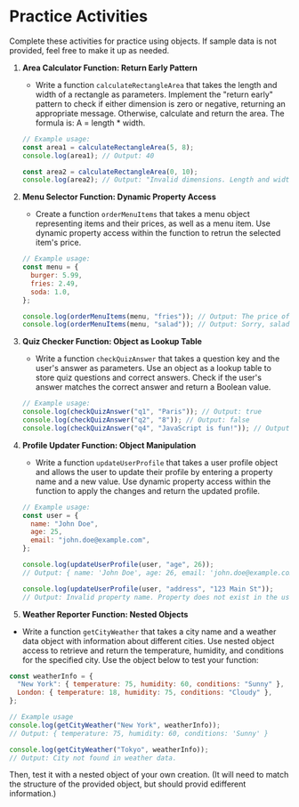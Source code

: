 # Practice Activities

Complete these activities for practice using objects. If sample data is not provided, feel free to make it up as needed.

1. **Area Calculator Function: Return Early Pattern**

   - Write a function `calculateRectangleArea` that takes the length and width of a rectangle as parameters. Implement the "return early" pattern to check if either dimension is zero or negative, returning an appropriate message. Otherwise, calculate and return the area. The formula is: A = length \* width.

   ```js
   // Example usage:
   const area1 = calculateRectangleArea(5, 8);
   console.log(area1); // Output: 40

   const area2 = calculateRectangleArea(0, 10);
   console.log(area2); // Output: "Invalid dimensions. Length and width must be greater than zero."
   ```

2. **Menu Selector Function: Dynamic Property Access**

   - Create a function `orderMenuItems` that takes a menu object representing items and their prices, as well as a menu item. Use dynamic property access within the function to retrun the selected item's price.

   ```js
   // Example usage:
   const menu = {
     burger: 5.99,
     fries: 2.49,
     soda: 1.0,
   };

   console.log(orderMenuItems(menu, "fries")); // Output: The price of fries is $2.49
   console.log(orderMenuItems(menu, "salad")); // Output: Sorry, salad is not on the menu.
   ```

3. **Quiz Checker Function: Object as Lookup Table**

   - Write a function `checkQuizAnswer` that takes a question key and the user's answer as parameters. Use an object as a lookup table to store quiz questions and correct answers. Check if the user's answer matches the correct answer and return a Boolean value.

   ```js
   // Example usage:
   console.log(checkQuizAnswer("q1", "Paris")); // Output: true
   console.log(checkQuizAnswer("q2", "8")); // Output: false
   console.log(checkQuizAnswer("q4", "JavaScript is fun!")); // Output: false
   ```

4. **Profile Updater Function: Object Manipulation**

   - Write a function `updateUserProfile` that takes a user profile object and allows the user to update their profile by entering a property name and a new value. Use dynamic property access within the function to apply the changes and return the updated profile.

   ```js
   // Example usage:
   const user = {
     name: "John Doe",
     age: 25,
     email: "john.doe@example.com",
   };

   console.log(updateUserProfile(user, "age", 26));
   // Output: { name: 'John Doe', age: 26, email: 'john.doe@example.com' }

   console.log(updateUserProfile(user, "address", "123 Main St"));
   // Output: Invalid property name. Property does not exist in the user profile.
   ```

5. **Weather Reporter Function: Nested Objects**

- Write a function `getCityWeather` that takes a city name and a weather data object with information about different cities. Use nested object access to retrieve and return the temperature, humidity, and conditions for the specified city. Use the object below to test your function:

```js
const weatherInfo = {
  "New York": { temperature: 75, humidity: 60, conditions: "Sunny" },
  London: { temperature: 18, humidity: 75, conditions: "Cloudy" },
};

// Example usage
console.log(getCityWeather("New York", weatherInfo));
// Output: { temperature: 75, humidity: 60, conditions: 'Sunny' }

console.log(getCityWeather("Tokyo", weatherInfo));
// Output: City not found in weather data.
```

Then, test it with a nested object of your own creation. (It will need to match the structure of the provided object, but should provid edifferent information.)
